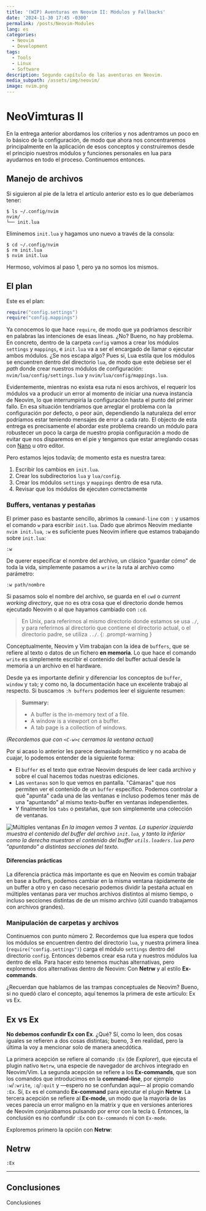 ```yaml
---
title: '(WIP) Aventuras en Neovim II: Módulos y Fallbacks'
date: '2024-11-30 17:45 -0300'
permalink: /posts/Neovim-Modules
lang: es
categories:
  - Neovim
  - Development
tags:
  - Tools
  - Linux
  - Software
description: Segundo capítulo de las aventuras en Neovim.
media_subpath: /assets/img/neovim/
image: nvim.png
---
```

# NeoVimturas II

En la entrega anterior abordamos los criterios y nos adentramos un poco en lo
básico de la configuración, de modo que ahora nos concentraremos principalmente
en la aplicación de esos conceptos y construiremos desde el principio nuestros
módulos y funciones personales en lua para ayudarnos en todo el proceso.
Continuemos entonces.

## Manejo de archivos

Si siguieron al pie de la letra el artículo anterior esto es lo que deberíamos
tener:

```
$ ls ~/.config/nvim
nvim/
└── init.lua
```

Eliminemos `init.lua` y hagamos uno nuevo a través de la consola:

```terminal
$ cd ~/.config/nvim
$ rm init.lua
$ nvim init.lua
```

Hermoso, volvimos al paso 1, pero ya no somos los mismos.

## El plan

Este es el plan:

```lua
require("config.settings")
require("config.mappings")
```

Ya conocemos lo que hace `require`, de modo que ya podríamos describir en
palabras las intenciones de esas líneas. ¿No? Bueno, no hay problema. En
concreto, dentro de la carpeta `config` vamos a crear los módulos `settings` y
`mappings`, e `init.lua` va a ser el encargado de llamar o ejecutar ambos
módulos. ¿Se nos escapa algo? Pues sí, Lua estila que los módulos se encuentren
dentro del directorio `lua`, de modo que este debiese ser el _path_ donde crear
nuestros módulos de configuración: `nvim/lua/config/settings.lua` y
`nvim/lua/config/mappings.lua`.

Evidentemente, mientras no exista esa ruta ni esos archivos, el requerir los
módulos va a producir un error al momento de iniciar una nueva instancia de
Neovim, lo que interrumpiría la configuración hasta el punto del primer fallo.
En esa situación tendríamos que arreglar el problema con la configuración por
defecto, o peor aún, dependiendo la naturaleza del error podríamos estar
teniendo mensajes de error a cada rato. El objecto de esta entrega es
precisamente el abordar este problema creando un módulo para robustecer un poco
la carga de nuestro propia configuración a modo de evitar que nos disparemos en
el pie y tengamos que estar arreglando cosas con
[Nano](https://nano-editor.org/) u otro editor.

Pero estamos lejos todavía; de momento esta es nuestra tarea:

1. Escribir los cambios en `init.lua`.
2. Crear los subdirectorios `lua` y `lua/config`.
3. Crear los módulos `settings` y `mappings` dentro de esa ruta.
4. Revisar que los módulos de ejecuten correctamente

### Buffers, ventanas y pestañas

El primer paso es bastante sencillo, abrimos la `command-line` con `:` y usamos
el comando `w` para escribir `init.lua`. Dado que abrimos Neovim mediante
`nvim init.lua`, `:w` es suficiente pues Neovim infiere que estamos trabajando
sobre `init.lua`:

```vim
:w
```

De querer especificar el nombre del archivo, un clásico "guardar cómo" de toda
la vida, simplemente pasamos a `write` la ruta al archivo como parámetro:

```vim
:w path/nombre
```

Si pasamos solo el nombre del archivo, se guarda en el `cwd` o _current working
directory_, que no es otra cosa que el directorio donde hemos ejecutado Neovim o
al que hayamos cambiado con `:cd`.

<!-- prettier-ignore-start -->
> En Unix, para referirnos al mismo directorio donde estamos se usa `./`, y para
> referirnos al directorio que contiene el directorio actual, o el directorio
> padre, se utiliza `../`.
{: .prompt-warning }
<!-- prettier-ignore-end -->

Conceptualmente, Neovim y Vim trabajan con la idea de `buffers`, que se refiere
al texto o datos de un fichero **en memoria**. Lo que hace el comando `write` es
simplemente escribir el contenido del buffer actual desde la memoria a un
archivo en el hardware.

Desde ya es importante definir y diferenciar los conceptos de `buffer`, `window`
y `tab`; y como no, la documentación hace un excelente trabajo al respecto. Si
buscamos `:h buffers` podemos leer el siguiente resumen:

> **Summary:**
>
> - A buffer is the in-memory text of a file.
> - A window is a viewport on a buffer.
> - A tab page is a collection of windows.

_(Recordemos que con `<C-w>c` cerramos la ventana actual)_

Por si acaso lo anterior les parece demasiado hermético y no acaba de cuajar, lo
podemos entender de la siguiente forma:

- El `buffer` es el texto que extrae Neovim después de leer cada archivo y sobre
  el cual hacemos todas nuestras ediciones.
- Las `ventanas` son lo que vemos en pantalla. "Cámaras" que nos permiten ver el
  contenido de un `buffer` específico. Podemos controlar a qué "apunta" cada una
  de las ventanas e incluso podemos tener más de una "apuntando" al mismo
  texto-buffer en ventanas independientes.
- Y finalmente los `tabs` o pestañas, que son simplemente una colección de
  ventanas.

<!-- prettier-ignore-start -->
![Múltiples ventanas](windows_and_buffers.png)
_En la imagen vemos 3 ventas. La superior izquierda muestra el contenido del
buffer del archivo `init.lua`, y tanto la inferior como la derecha muestran el
contenido del buffer `utils.loaders.lua` pero "apuntando" a distintas secciones
del texto._
<!-- prettier-ignore-end -->

#### Diferencias prácticas

La diferencia práctica más importante es que en Neovim es común trabajar en base
a buffers, podemos cambiar en la misma ventana rápidamente de un buffer a otro y
en caso necesario podemos dividir la pestaña actual en múltiples ventanas para
ver muchos archivos distintos al mismo tiempo, o incluso secciones distintas de
de un mismo archivo (útil cuando trabajamos con archivos grandes).

### Manipulación de carpetas y archivos

Continuemos con punto número 2. Recordemos que lua espera que todos los módulos
se encuentren dentro del directorio `lua`, y nuestra primera línea
(`require("config.settings")`) carga el módulo `settings` dentro del directorio
`config`. Entonces debemos crear esa ruta y nuestros módulos lua dentro de ella.
Para hacer esto tenemos muchas alternativas, pero exploremos dos alternativas
dentro de Neovim: Con **Netrw** y al estilo **Ex-commands**.

¿Recuerdan que hablamos de las trampas conceptuales de Neovim? Bueno, si no
quedó claro el concepto, aquí tenemos la primera de este artículo: Ex vs Ex.

## Ex vs Ex

**No debemos confundir Ex con Ex**. ¿Qué? Sí, como lo leen, dos cosas iguales se
refieren a dos cosas distintas; bueno, 3 en realidad, pero la última la voy a
mencionar solo de manera anecdótica.

La primera acepción se refiere al comando `:Ex` (de _Explorer_), que ejecuta el
plugin nativo `Netrw`, una especie de navegador de archivos integrado en
Neovim/Vim. La segunda acepción se refiere a los **Ex-commands**, que son los
comandos que introducimos en la **command-line**, por ejemplo `:w`/`:write`,
`:q`/`:quit` y —espero no se confundan aquí— al propio comando `:Ex`. Sí, `Ex`
es el comando **Ex-command** para ejecutar el plugin **Netrw**. La tercera
acepción se refiere al **Ex-mode**, un modo que la mayoría de las veces parecía
un error maligno en la matrix y que en versiones anteriores de Neovim
conjurábamos pulsando por error con la tecla `Q`. Entonces, la conclusión es no
confundir `:Ex` con `Ex-commands` ni con `Ex-mode`.

Exploremos primero la opción con **Netrw**:

## Netrw

```vim
:Ex
```

---

## Conclusiones

Conclusiones

